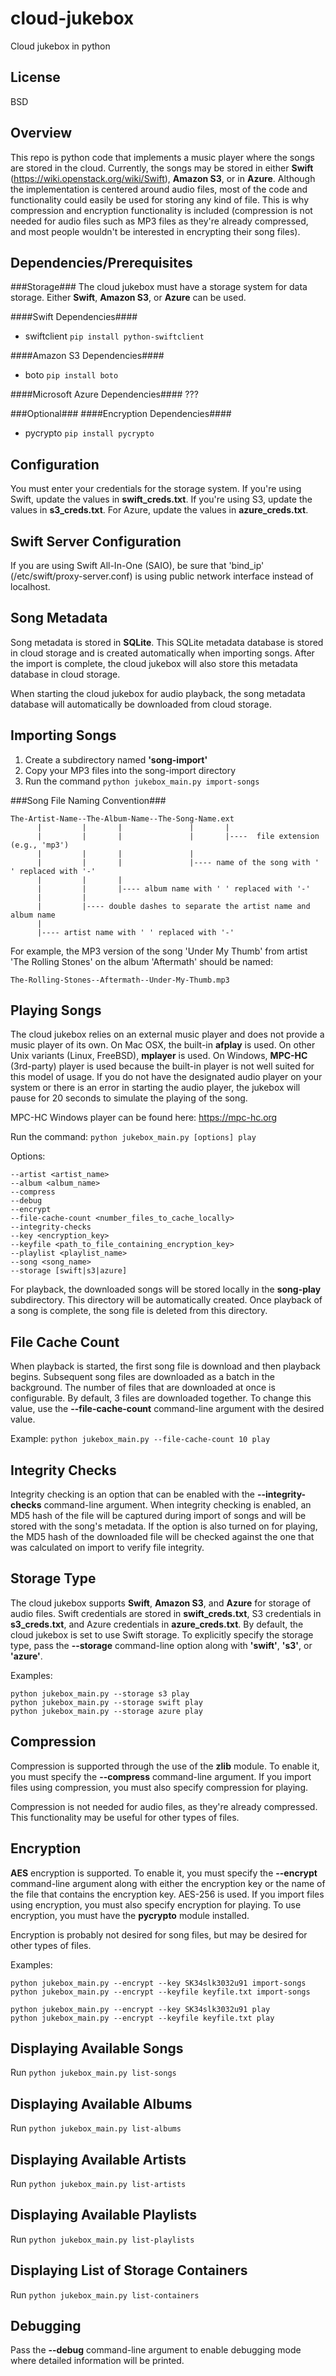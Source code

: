 cloud-jukebox
=============

Cloud jukebox in python

License
-------
BSD

Overview
--------
This repo is python code that implements a music player where the songs are stored
in the cloud. Currently, the songs may be stored in either **Swift** (https://wiki.openstack.org/wiki/Swift),
**Amazon S3**, or in **Azure**. Although the implementation is centered around audio files, most
of the code and functionality could easily be used for storing any kind of file. This
is why compression and encryption functionality is included (compression is not
needed for audio files such as MP3 files as they're already compressed, and most
people wouldn't be interested in encrypting their song files).

Dependencies/Prerequisites
--------------------------
###Storage###
The cloud jukebox must have a storage system for data storage. Either **Swift**,
**Amazon S3**, or **Azure** can be used.

####Swift Dependencies####
* swiftclient  `pip install python-swiftclient`

####Amazon S3 Dependencies####
* boto  `pip install boto`

####Microsoft Azure Dependencies####
???

###Optional###
####Encryption Dependencies####
* pycrypto  `pip install pycrypto`

Configuration
-------------
You must enter your credentials for the storage system. If you're using Swift, update
the values in **swift_creds.txt**.  If you're using S3, update the values in **s3_creds.txt**.
For Azure, update the values in **azure_creds.txt**.

Swift Server Configuration
--------------------------
If you are using Swift All-In-One (SAIO), be sure that 'bind_ip' (/etc/swift/proxy-server.conf) is using public network interface instead of localhost.

Song Metadata
-------------
Song metadata is stored in **SQLite**. This SQLite metadata database is stored in cloud
storage and is created automatically when importing songs. After the import is
complete, the cloud jukebox will also store this metadata database in cloud storage.

When starting the cloud jukebox for audio playback, the song metadata database will
automatically be downloaded from cloud storage.

Importing Songs
---------------
1. Create a subdirectory named **'song-import'**
2. Copy your MP3 files into the song-import directory
3. Run the command `python jukebox_main.py import-songs`

###Song File Naming Convention###

    The-Artist-Name--The-Album-Name--The-Song-Name.ext
          |         |       |               |       |
          |         |       |               |       |----  file extension (e.g., 'mp3')
          |         |       |               |
          |         |       |               |---- name of the song with ' ' replaced with '-'
          |         |       |
          |         |       |---- album name with ' ' replaced with '-'
          |         |
          |         |---- double dashes to separate the artist name and album name
          |
          |---- artist name with ' ' replaced with '-'

For example, the MP3 version of the song 'Under My Thumb' from artist 'The Rolling Stones' on the album 'Aftermath' should be named:

`The-Rolling-Stones--Aftermath--Under-My-Thumb.mp3`

Playing Songs
-------------
The cloud jukebox relies on an external music player and does not provide a music player
of its own.  On Mac OSX, the built-in **afplay** is used. On other Unix variants (Linux, FreeBSD), **mplayer** is used.  On Windows, **MPC-HC** (3rd-party) player is used because the built-in
player is not well suited for this model of usage. If you do not have the designated audio
player on your system or there is an error in starting the audio player, the jukebox will
pause for 20 seconds to simulate the playing of the song.

MPC-HC Windows player can be found here: https://mpc-hc.org

Run the command: `python jukebox_main.py [options] play`

Options:

    --artist <artist_name>
    --album <album_name>
    --compress
    --debug
    --encrypt
    --file-cache-count <number_files_to_cache_locally>
    --integrity-checks
    --key <encryption_key>
    --keyfile <path_to_file_containing_encryption_key>
    --playlist <playlist_name>
    --song <song_name>
    --storage [swift|s3|azure]

For playback, the downloaded songs will be stored locally in the **song-play** subdirectory. This
directory will be automatically created. Once playback of a song is complete, the song file is
deleted from this directory.

File Cache Count
----------------
When playback is started, the first song file is download and then playback begins.  Subsequent
song files are downloaded as a batch in the background. The number of files that are downloaded
at once is configurable. By default, 3 files are downloaded together. To change this value, use
the **--file-cache-count** command-line argument with the desired value.

Example: `python jukebox_main.py --file-cache-count 10 play`

Integrity Checks
----------------
Integrity checking is an option that can be enabled with the **--integrity-checks** command-line
argument. When integrity checking is enabled, an MD5 hash of the file will be captured during
import of songs and will be stored with the song's metadata. If the option is also turned on
for playing, the MD5 hash of the downloaded file will be checked against the one that was
calculated on import to verify file integrity.

Storage Type
------------
The cloud jukebox supports **Swift**, **Amazon S3**, and **Azure** for storage of audio files.
Swift credentials are stored in **swift_creds.txt**, S3 credentials in **s3_creds.txt**, and
Azure credentials in **azure_creds.txt**.  By default, the cloud jukebox is set to use Swift
storage.  To explicitly specify the storage type, pass the **--storage** command-line option
along with **'swift'**, **'s3'**, or **'azure'**.

Examples:

    python jukebox_main.py --storage s3 play
    python jukebox_main.py --storage swift play
    python jukebox_main.py --storage azure play

Compression
-----------
Compression is supported through the use of the **zlib** module. To enable it, you must specify
the **--compress** command-line argument. If you import files using compression, you must also
specify compression for playing.

Compression is not needed for audio files, as they're already compressed. This functionality
may be useful for other types of files.

Encryption
----------
**AES** encryption is supported. To enable it, you must specify the **--encrypt** command-line argument
along with either the encryption key or the name of the file that contains the encryption key.
AES-256 is used. If you import files using encryption, you must also specify encryption for
playing. To use encryption, you must have the **pycrypto** module installed.

Encryption is probably not desired for song files, but may be desired for other types of files.

Examples:

    python jukebox_main.py --encrypt --key SK34slk3032u91 import-songs
    python jukebox_main.py --encrypt --keyfile keyfile.txt import-songs

    python jukebox_main.py --encrypt --key SK34slk3032u91 play
    python jukebox_main.py --encrypt --keyfile keyfile.txt play


Displaying Available Songs
----------------------
Run `python jukebox_main.py list-songs`

Displaying Available Albums
----------------------
Run `python jukebox_main.py list-albums`

Displaying Available Artists
----------------------
Run `python jukebox_main.py list-artists`

Displaying Available Playlists
----------------------
Run `python jukebox_main.py list-playlists`

Displaying List of Storage Containers
-------------------------------------
Run `python jukebox_main.py list-containers`

Debugging
---------
Pass the **--debug** command-line argument to enable debugging mode where detailed information
will be printed.
